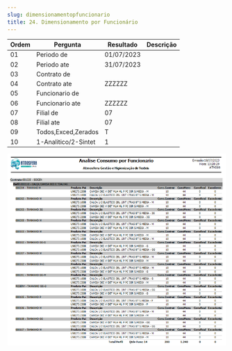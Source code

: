 ```yaml
---
slug: dimensionamentopfuncionario
title: 24. Dimensionamento por Funcionário
---
```


Ordem | Pergunta | Resultado | Descrição
----- | -------- | --------- | ---------
01    |Periodo de |01/07/2023 |
02    |Periodo ate |31/07/2023 |
03    |Contrato de | |
04    |Contrato ate |ZZZZZZ |
05    |Funcionario de | |
06    |Funcionario ate |ZZZZZZ |
07    |Filial de | 07|
08    |Filial ate | 07|
09    |Todos,Exced,Zerados |T |
10    |1-Analitico/2-Sintet | 1|

![Alt text](image-16.png)

